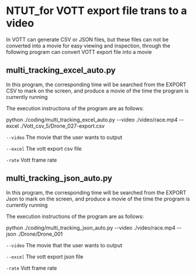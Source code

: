 # NTUT_for VOTT export file trans to a video #


In VOTT can generate CSV or JSON files, but these files can not be converted into a movie for easy viewing and inspection, through the following program can convert VOTT export file into a movie


## multi_tracking_excel_auto.py 


In this program, the corresponding time will be searched from the EXPORT CSV to mark on the screen, and produce a movie of the time the program is currently running

The execution instructions of the program are as follows:


python ./coding/multi_tracking_excel_auto.py --video ./video/race.mp4 --excel ./Vott_csv_5/Drone_027-export.csv

`--video` The movie that the user wants to output

`--excel` The vott export csv file 

`-rate`   Vott frame rate

## multi_tracking_json_auto.py

In this program, the corresponding time will be searched from the EXPORT Json to mark on the screen, and produce a movie of the time the program is currently running

The execution instructions of the program are as follows:


python ./coding/multi_tracking_json_auto.py --video ./video/race.mp4 --json ./Drone/Drone_001

`--video` The movie that the user wants to output

`--excel` The vott export json file

`-rate`   Vott frame rate
